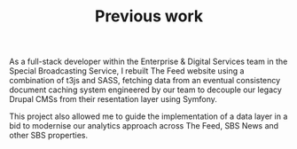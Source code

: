---
templateKey: previous-work-page
title: Previous work
description: Previous work that I have been involved with
image: /img/home-jumbotron.jpg
body: >
  As a full-stack developer within the Enterprise & Digital Services team in the Special Broadcasting Service, I rebuilt The Feed website using a combination of t3js and SASS, fetching data from an eventual consistency document caching system engineered by our team to decouple our legacy Drupal CMSs from their resentation layer using Symfony.


  This project also allowed me to guide the implementation of a data layer in a bid to modernise our analytics approach across The Feed, SBS News and other SBS properties.
ctaPrimary:
  btnText: LinkedIn
  url: https://au.linkedin.com/in/kashisau
  title: Visit Kashi Samaraweera's LinkedIn profile
ctaSecondary:
  btnText: GitHub
  url: https://github.com/kashisau
  title: Kashisau on GitHub
ctaTertiary:
  btnText: Resume (PDF)
  url: /files/resume.pdf
  title: Download my resume in PDF format
works:
  - visitKirtipur:
    title: Visit Kirtipur
    blurb: An open-source Wordpress template and Dockerised stack for hosting tourism websites in Nepal
    image: /img/work-visit-kirtipur.jpg
    liveUrl: https://visitkirtipur.com
  - abcIview:
    title: ABC iview
    blurb: Front-end engineer for the Australian Broadcasting Corporation's iview VOD service
    image: /img/work-abc-iview.jpg
    liveUrl: https://iview.abc.net.au
  - sbsTheFeed:
    title: SBS News & The Feed
    blurb: Front-end development, data layer implementation and engineering content publishing systems for SBS&nbsp;News and The&nbsp;Feed
    image: /img/work-sbs-the-feed.jpg
    liveUrl: https://www.sbs.com.au/news
  - abcIview:
    title: Changing Diabetes
    blurb: Architecting an extensible online learning platform for healthcare professionals across Australia
    image: /img/work-changing-diabetes.jpg
---
